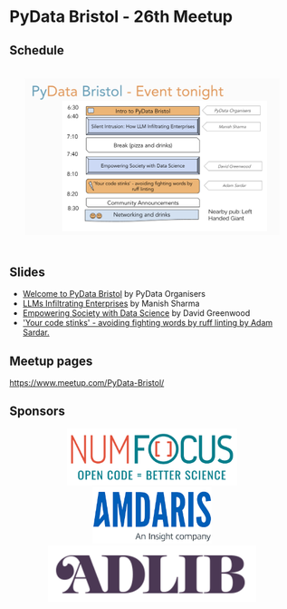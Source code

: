 # PyData Bristol - 26th Meetup

## Schedule

<p align="center">
  <img alt="schedule" src="./images/schedule.png" vspace="20" width="450px"/>
</p>

## Slides

- [Welcome to PyData Bristol](./01_Intro.pdf) by PyData Organisers
- [LLMs Infiltrating Enterprises](./02_LLMs_Infiltrating_Enterprises.pdf) by Manish Sharma
- [Empowering Society with Data Science](./03_Empowering_Society_with_Data_Science.pdf) by David Greenwood
- ['Your code stinks' - avoiding fighting words by ruff linting by Adam Sardar.](./04_ruff_linting.md) 
 


## Meetup pages

https://www.meetup.com/PyData-Bristol/ 



## Sponsors

<p align="center">
  <a href="https://www.numfocus.org/"><img alt='NumFocus logo' src="./images/logos/numfocus_logo.png" hspace="20" height="100"/></a>
  <a href="https://amdaris.com/"><img alt='Amdaris logo' src="./images/logos/amdaris.png" hspace="20" height="100"/></a>
  <a href="https://www.adlib-recruitment.co.uk/"><img alt='ADLIB logo' src="./images/logos/adlib_logo.png" hspace="20" height="100"/></a>
</p>
